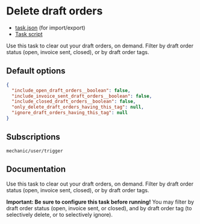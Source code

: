 # Delete draft orders

* [task.json](../../tasks/delete-draft-orders.json) (for import/export)
* [Task script](./script.liquid)

Use this task to clear out your draft orders, on demand. Filter by draft order status (open, invoice sent, closed), or by draft order tags.

## Default options

```json
{
  "include_open_draft_orders__boolean": false,
  "include_invoice_sent_draft_orders__boolean": false,
  "include_closed_draft_orders__boolean": false,
  "only_delete_draft_orders_having_this_tag": null,
  "ignore_draft_orders_having_this_tag": null
}
```

## Subscriptions

```liquid
mechanic/user/trigger
```

## Documentation

Use this task to clear out your draft orders, on demand. Filter by draft order status (open, invoice sent, closed), or by draft order tags.

**Important: Be sure to configure this task before running!** You may filter by draft order status (open, invoice sent, or closed), and by draft order tag (to selectively delete, or to selectively ignore).
